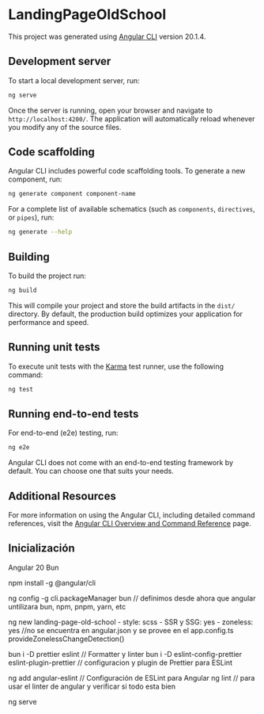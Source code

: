 # LandingPageOldSchool

This project was generated using [Angular CLI](https://github.com/angular/angular-cli) version 20.1.4.

## Development server

To start a local development server, run:

```bash
ng serve
```

Once the server is running, open your browser and navigate to `http://localhost:4200/`. The application will automatically reload whenever you modify any of the source files.

## Code scaffolding

Angular CLI includes powerful code scaffolding tools. To generate a new component, run:

```bash
ng generate component component-name
```

For a complete list of available schematics (such as `components`, `directives`, or `pipes`), run:

```bash
ng generate --help
```

## Building

To build the project run:

```bash
ng build
```

This will compile your project and store the build artifacts in the `dist/` directory. By default, the production build optimizes your application for performance and speed.

## Running unit tests

To execute unit tests with the [Karma](https://karma-runner.github.io) test runner, use the following command:

```bash
ng test
```

## Running end-to-end tests

For end-to-end (e2e) testing, run:

```bash
ng e2e
```

Angular CLI does not come with an end-to-end testing framework by default. You can choose one that suits your needs.

## Additional Resources

For more information on using the Angular CLI, including detailed command references, visit the [Angular CLI Overview and Command Reference](https://angular.dev/tools/cli) page.

## Inicialización

Angular 20
Bun

npm install -g @angular/cli

ng config -g cli.packageManager bun // definimos desde ahora que angular untilizara bun, npm, pnpm, yarn, etc

ng new landing-page-old-school
    - style: scss
    - SSR y SSG: yes
    - zoneless: yes //no se encuentra en angular.json y se provee en el app.config.ts provideZonelessChangeDetection()

bun i -D prettier eslint // Formatter y linter
bun i -D eslint-config-prettier eslint-plugin-prettier // configuracion y plugin de Prettier para ESLint

ng add angular-eslint // Configuración de ESLint para Angular
ng lint // para usar el linter de angular y verificar si todo esta bien

ng serve
